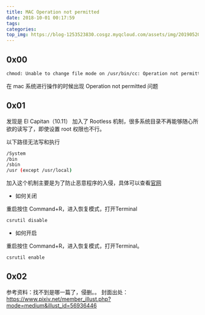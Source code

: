 ```yaml
---
title: MAC Operation not permitted
date: 2018-10-01 00:17:59
tags:
categories:
top_img: https://blog-1253523830.cosgz.myqcloud.com/assets/img/20190520003016.png
---
```


## 0x00

```sh
chmod: Unable to change file mode on /usr/bin/cc: Operation not permitted
```

在 mac 系统进行操作的时候出现 Operation not permitted 问题

<!--more-->

## 0x01

发现是 El Capitan（10.11） 加入了 Rootless 机制，很多系统目录不再能够随心所欲的读写了，即使设置 root 权限也不行。

以下路径无法写和执行

```sh
/System
/bin
/sbin
/usr (except /usr/local)
```

加入这个机制主要是为了防止恶意程序的入侵，具体可以查看[官网](https://developer.apple.com/videos/play/wwdc2015/706/)

- 如何关闭

重启按住 Command+R，进入恢复模式，打开Terminal

```sh
csrutil disable
```

- 如何开启

重启按住 Command+R，进入恢复模式，打开Terminal。

```sh
csrutil enable
```

## 0x02

参考资料：找不到是哪一篇了，侵删。。
封面出处：https://www.pixiv.net/member_illust.php?mode=medium&illust_id=56936446